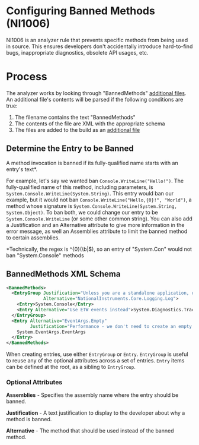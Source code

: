 # Configuring Banned Methods (NI1006)

NI1006 is an analyzer rule that prevents specific methods from being used in source. This ensures developers don't accidentally introduce hard-to-find bugs, inappropriate diagnostics, obsolete API usages, etc.

# Process

The analyzer works by looking through "BannedMethods" [additional files](https://github.com/dotnet/roslyn/blob/master/docs/analyzers/Using%20Additional%20Files.md). An additional file's contents will be parsed if the following conditions are true:


1. The filename contains the text "BannedMethods"
2. The contents of the file are XML with the appropriate schema
3. The files are added to the build as an [additional file](https://github.com/dotnet/roslyn/blob/master/docs/analyzers/Using%20Additional%20Files.md)

## Determine the Entry to be Banned

A method invocation is banned if its fully-qualified name starts with an entry's text*. 

For example, let's say we wanted ban `Console.WriteLine("Hello!")`. The fully-qualified name of this method, including parameters, is `System.Console.WriteLine(System.String)`. This entry would ban our example, but it would not ban `Console.WriteLine("Hello,{0}!", "World")`, a method whose signature is `System.Console.WriteLine(System.String, System.Object)`. To ban both, we could change our entry to be `System.Console.WriteLine` (or some other common string).  You can also add a Justification and an Alternative attribute to give more information in the error message, as well an Assemblies attribute to limit the banned method to certain assemblies.

*Technically, the regex is ^{0}(\b|$), so an entry of "System.Con" would not ban "System.Console" methods

## BannedMethods XML Schema

```xml
<BannedMethods>
  <EntryGroup Justification="Unless you are a standalone application, use the logging API"
              Alternative="NationalInstruments.Core.Logging.Log">
    <Entry>System.Console</Entry>
    <Entry Alternative="Use ETW events instead">System.Diagnostics.Trace</Entry>    
  </EntryGroup>
  <Entry Alternative="EventArgs.Empty"
         Justification="Performance - we don't need to create an empty object each time we raise a standard event.">
    System.EventArgs.EventArgs
  </Entry>
</BannedMethods>
```

When creating entries, use either `EntryGroup` or `Entry`. `EntryGroup` is useful to reuse any of the optional attributes across a set of entries. `Entry` items can be defined at the root, as a sibling to `EntryGroup`.

### Optional Attributes

**Assemblies** - Specifies the assembly name where the entry should be banned.

**Justification** - A text justification to display to the developer about why a method is banned.

**Alternative** - The method that should be used instead of the banned method.